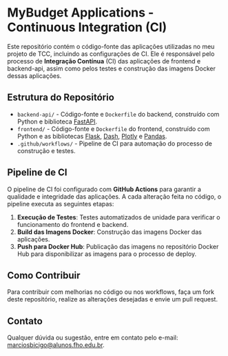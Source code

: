 # MyBudget Applications - Continuous Integration (CI)

Este repositório contém o código-fonte das aplicações utilizadas no meu projeto de TCC, incluindo as configurações de CI. Ele é responsável pelo processo de **Integração Contínua** (CI) das aplicações de frontend e backend-api, assim como pelos testes e construção das imagens Docker dessas aplicações.

## Estrutura do Repositório

- `backend-api/` - Código-fonte e `Dockerfile` do backend, construído com Python e biblioteca [FastAPI](https://fastapi.tiangolo.com/).
- `frontend/` - Código-fonte e `Dockerfile` do frontend, construído com Python e as bibliotecas [Flask](https://flask.palletsprojects.com/en/stable/), [Dash](https://dash.plotly.com/), [Plotly](https://plotly.com/python/) e [Pandas](https://pandas.pydata.org/).
- `.github/workflows/` - Pipeline de CI para automação do processo de construção e testes.

## Pipeline de CI

O pipeline de CI foi configurado com **GitHub Actions** para garantir a qualidade e integridade das aplicações. A cada alteração feita no código, o pipeline executa as seguintes etapas:
1. **Execução de Testes**: Testes automatizados de unidade para verificar o funcionamento do frontend e backend.
2. **Build das Imagens Docker**: Construção das imagens Docker das aplicações.
3. **Push para Docker Hub**: Publicação das imagens no repositório Docker Hub para disponibilizar as imagens para o processo de deploy.

## Como Contribuir

Para contribuir com melhorias no código ou nos workflows, faça um fork deste repositório, realize as alterações desejadas e envie um pull request.

## Contato

Qualquer dúvida ou sugestão, entre em contato pelo e-mail: [marciosbicigo@alunos.fho.edu.br](mailto:marciosbicigo@alunos.fho.edu.br).
